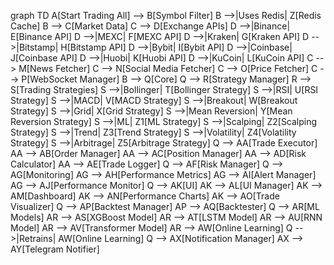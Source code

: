 graph TD
    A[Start Trading All] --> B[Symbol Filter]
    B -->|Uses Redis| Z[Redis Cache]
    B --> C[Market Data]
    C --> D[Exchange APIs]
    D -->|Binance| E[Binance API]
    D -->|MEXC| F[MEXC API]
    D -->|Kraken| G[Kraken API]
    D -->|Bitstamp| H[Bitstamp API]
    D -->|Bybit| I[Bybit API]
    D -->|Coinbase| J[Coinbase API]
    D -->|Huobi| K[Huobi API]
    D -->|KuCoin| L[KuCoin API]
    C --> M[News Fetcher]
    C --> N[Social Media Fetcher]
    C --> O[Price Fetcher]
    C --> P[WebSocket Manager]
    B --> Q[Core]
    Q --> R[Strategy Manager]
    R --> S[Trading Strategies]
    S -->|Bollinger| T[Bollinger Strategy]
    S -->|RSI| U[RSI Strategy]
    S -->|MACD| V[MACD Strategy]
    S -->|Breakout| W[Breakout Strategy]
    S -->|Grid| X[Grid Strategy]
    S -->|Mean Reversion| Y[Mean Reversion Strategy]
    S -->|ML| Z1[ML Strategy]
    S -->|Scalping| Z2[Scalping Strategy]
    S -->|Trend| Z3[Trend Strategy]
    S -->|Volatility| Z4[Volatility Strategy]
    S -->|Arbitrage| Z5[Arbitrage Strategy]
    Q --> AA[Trade Executor]
    AA --> AB[Order Manager]
    AA --> AC[Position Manager]
    AA --> AD[Risk Calculator]
    AA --> AE[Trade Logger]
    Q --> AF[Risk Manager]
    Q --> AG[Monitoring]
    AG --> AH[Performance Metrics]
    AG --> AI[Alert Manager]
    AG --> AJ[Performance Monitor]
    Q --> AK[UI]
    AK --> AL[UI Manager]
    AK --> AM[Dashboard]
    AK --> AN[Performance Charts]
    AK --> AO[Trade Visualizer]
    Q --> AP[Backtest Manager]
    AP --> AQ[Backtester]
    Q --> AR[ML Models]
    AR --> AS[XGBoost Model]
    AR --> AT[LSTM Model]
    AR --> AU[RNN Model]
    AR --> AV[Transformer Model]
    AR --> AW[Online Learning]
    Q -->|Retrains| AW[Online Learning]
    Q --> AX[Notification Manager]
    AX --> AY[Telegram Notifier]
